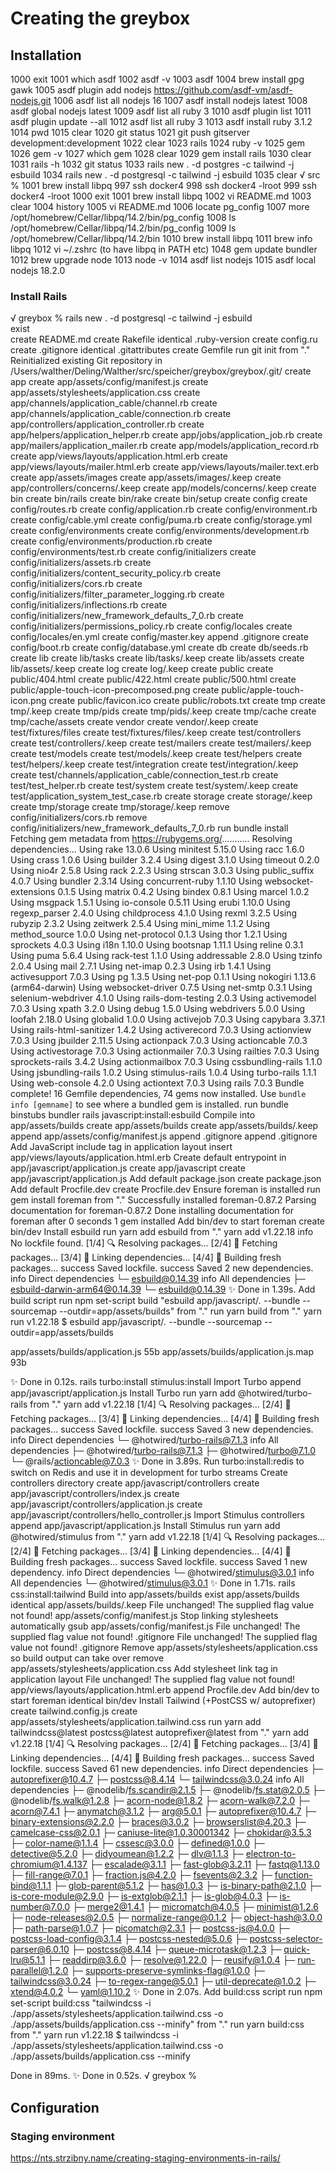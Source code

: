 # Creating the greybox

## Installation

 1000  exit
 1001  which asdf
 1002  asdf -v
 1003  asdf
 1004  brew install gpg gawk
 1005  asdf plugin add nodejs https://github.com/asdf-vm/asdf-nodejs.git
 1006  asdf list all nodejs 16
 1007  asdf install nodejs latest
 1008  asdf global nodejs latest
 1009  asdf list all ruby 3
 1010  asdf plugin list
 1011  asdf plugin update --all
 1012  asdf list all ruby 3
 1013  asdf install ruby 3.1.2
 1014  pwd
 1015  clear
 1020  git status
 1021  git push gitserver development:development
 1022  clear
 1023  rails
 1024  ruby -v
 1025  gem
 1026  gem -v
 1027  which gem
 1028  clear
 1029  gem install rails
 1030  clear
 1031  rails -h
 1032  git status
 1033  rails new . -d postgres -c tailwind -j esbuild
 1034  rails new . -d postgresql -c tailwind -j esbuild
 1035  clear
√ src % 
1001  brew install libpq
 997  ssh docker4
  998  ssh docker4 -lroot
  999  ssh docker4 -lroot
 1000  exit
 1001  brew install libpq
 1002  vi README.md
 1003  clear
 1004  history
 1005  vi README.md
 1006  locate pg_config
 1007  more /opt/homebrew/Cellar/libpq/14.2/bin/pg_config
 1008  ls /opt/homebrew/Cellar/libpq/14.2/bin/pg_config
 1009  ls /opt/homebrew/Cellar/libpq/14.2/bin
 1010  brew install libpq
 1011  brew info libpq
 1012  vi ~/.zshrc (to have libpq in PATH etc)
1048  gem update bundler
1012  brew upgrade node
 1013  node -v
 1014  asdf list nodejs
 1015  asdf local nodejs 18.2.0


### Install Rails 

√ greybox % rails new . -d postgresql -c tailwind -j esbuild                                       
       exist  
      create  README.md
      create  Rakefile
   identical  .ruby-version
      create  config.ru
      create  .gitignore
   identical  .gitattributes
      create  Gemfile
         run  git init from "."
Reinitialized existing Git repository in /Users/walther/Deling/Walther/src/speicher/greybox/greybox/.git/
      create  app
      create  app/assets/config/manifest.js
      create  app/assets/stylesheets/application.css
      create  app/channels/application_cable/channel.rb
      create  app/channels/application_cable/connection.rb
      create  app/controllers/application_controller.rb
      create  app/helpers/application_helper.rb
      create  app/jobs/application_job.rb
      create  app/mailers/application_mailer.rb
      create  app/models/application_record.rb
      create  app/views/layouts/application.html.erb
      create  app/views/layouts/mailer.html.erb
      create  app/views/layouts/mailer.text.erb
      create  app/assets/images
      create  app/assets/images/.keep
      create  app/controllers/concerns/.keep
      create  app/models/concerns/.keep
      create  bin
      create  bin/rails
      create  bin/rake
      create  bin/setup
      create  config
      create  config/routes.rb
      create  config/application.rb
      create  config/environment.rb
      create  config/cable.yml
      create  config/puma.rb
      create  config/storage.yml
      create  config/environments
      create  config/environments/development.rb
      create  config/environments/production.rb
      create  config/environments/test.rb
      create  config/initializers
      create  config/initializers/assets.rb
      create  config/initializers/content_security_policy.rb
      create  config/initializers/cors.rb
      create  config/initializers/filter_parameter_logging.rb
      create  config/initializers/inflections.rb
      create  config/initializers/new_framework_defaults_7_0.rb
      create  config/initializers/permissions_policy.rb
      create  config/locales
      create  config/locales/en.yml
      create  config/master.key
      append  .gitignore
      create  config/boot.rb
      create  config/database.yml
      create  db
      create  db/seeds.rb
      create  lib
      create  lib/tasks
      create  lib/tasks/.keep
      create  lib/assets
      create  lib/assets/.keep
      create  log
      create  log/.keep
      create  public
      create  public/404.html
      create  public/422.html
      create  public/500.html
      create  public/apple-touch-icon-precomposed.png
      create  public/apple-touch-icon.png
      create  public/favicon.ico
      create  public/robots.txt
      create  tmp
      create  tmp/.keep
      create  tmp/pids
      create  tmp/pids/.keep
      create  tmp/cache
      create  tmp/cache/assets
      create  vendor
      create  vendor/.keep
      create  test/fixtures/files
      create  test/fixtures/files/.keep
      create  test/controllers
      create  test/controllers/.keep
      create  test/mailers
      create  test/mailers/.keep
      create  test/models
      create  test/models/.keep
      create  test/helpers
      create  test/helpers/.keep
      create  test/integration
      create  test/integration/.keep
      create  test/channels/application_cable/connection_test.rb
      create  test/test_helper.rb
      create  test/system
      create  test/system/.keep
      create  test/application_system_test_case.rb
      create  storage
      create  storage/.keep
      create  tmp/storage
      create  tmp/storage/.keep
      remove  config/initializers/cors.rb
      remove  config/initializers/new_framework_defaults_7_0.rb
         run  bundle install
Fetching gem metadata from https://rubygems.org/...........
Resolving dependencies...
Using rake 13.0.6
Using minitest 5.15.0
Using racc 1.6.0
Using crass 1.0.6
Using builder 3.2.4
Using digest 3.1.0
Using timeout 0.2.0
Using nio4r 2.5.8
Using rack 2.2.3
Using strscan 3.0.3
Using public_suffix 4.0.7
Using bundler 2.3.14
Using concurrent-ruby 1.1.10
Using websocket-extensions 0.1.5
Using matrix 0.4.2
Using bindex 0.8.1
Using marcel 1.0.2
Using msgpack 1.5.1
Using io-console 0.5.11
Using erubi 1.10.0
Using regexp_parser 2.4.0
Using childprocess 4.1.0
Using rexml 3.2.5
Using rubyzip 2.3.2
Using zeitwerk 2.5.4
Using mini_mime 1.1.2
Using method_source 1.0.0
Using net-protocol 0.1.3
Using thor 1.2.1
Using sprockets 4.0.3
Using i18n 1.10.0
Using bootsnap 1.11.1
Using reline 0.3.1
Using puma 5.6.4
Using rack-test 1.1.0
Using addressable 2.8.0
Using tzinfo 2.0.4
Using mail 2.7.1
Using net-imap 0.2.3
Using irb 1.4.1
Using activesupport 7.0.3
Using pg 1.3.5
Using net-pop 0.1.1
Using nokogiri 1.13.6 (arm64-darwin)
Using websocket-driver 0.7.5
Using net-smtp 0.3.1
Using selenium-webdriver 4.1.0
Using rails-dom-testing 2.0.3
Using activemodel 7.0.3
Using xpath 3.2.0
Using debug 1.5.0
Using webdrivers 5.0.0
Using loofah 2.18.0
Using globalid 1.0.0
Using activejob 7.0.3
Using capybara 3.37.1
Using rails-html-sanitizer 1.4.2
Using activerecord 7.0.3
Using actionview 7.0.3
Using jbuilder 2.11.5
Using actionpack 7.0.3
Using actioncable 7.0.3
Using activestorage 7.0.3
Using actionmailer 7.0.3
Using railties 7.0.3
Using sprockets-rails 3.4.2
Using actionmailbox 7.0.3
Using cssbundling-rails 1.1.0
Using jsbundling-rails 1.0.2
Using stimulus-rails 1.0.4
Using turbo-rails 1.1.1
Using web-console 4.2.0
Using actiontext 7.0.3
Using rails 7.0.3
Bundle complete! 16 Gemfile dependencies, 74 gems now installed.
Use `bundle info [gemname]` to see where a bundled gem is installed.
         run  bundle binstubs bundler
       rails  javascript:install:esbuild
Compile into app/assets/builds
      create  app/assets/builds
      create  app/assets/builds/.keep
      append  app/assets/config/manifest.js
      append  .gitignore
      append  .gitignore
Add JavaScript include tag in application layout
      insert  app/views/layouts/application.html.erb
Create default entrypoint in app/javascript/application.js
      create  app/javascript
      create  app/javascript/application.js
Add default package.json
      create  package.json
Add default Procfile.dev
      create  Procfile.dev
Ensure foreman is installed
         run  gem install foreman from "."
Successfully installed foreman-0.87.2
Parsing documentation for foreman-0.87.2
Done installing documentation for foreman after 0 seconds
1 gem installed
Add bin/dev to start foreman
      create  bin/dev
Install esbuild
         run  yarn add esbuild from "."
yarn add v1.22.18
info No lockfile found.
[1/4] 🔍  Resolving packages...
[2/4] 🚚  Fetching packages...
[3/4] 🔗  Linking dependencies...
[4/4] 🔨  Building fresh packages...
success Saved lockfile.
success Saved 2 new dependencies.
info Direct dependencies
└─ esbuild@0.14.39
info All dependencies
├─ esbuild-darwin-arm64@0.14.39
└─ esbuild@0.14.39
✨  Done in 1.39s.
Add build script
         run  npm set-script build "esbuild app/javascript/*.* --bundle --sourcemap --outdir=app/assets/builds" from "."
         run  yarn build from "."
yarn run v1.22.18
$ esbuild app/javascript/*.* --bundle --sourcemap --outdir=app/assets/builds

  app/assets/builds/application.js      55b 
  app/assets/builds/application.js.map  93b 

✨  Done in 0.12s.
       rails  turbo:install stimulus:install
Import Turbo
      append  app/javascript/application.js
Install Turbo
         run  yarn add @hotwired/turbo-rails from "."
yarn add v1.22.18
[1/4] 🔍  Resolving packages...
[2/4] 🚚  Fetching packages...
[3/4] 🔗  Linking dependencies...
[4/4] 🔨  Building fresh packages...
success Saved lockfile.
success Saved 3 new dependencies.
info Direct dependencies
└─ @hotwired/turbo-rails@7.1.3
info All dependencies
├─ @hotwired/turbo-rails@7.1.3
├─ @hotwired/turbo@7.1.0
└─ @rails/actioncable@7.0.3
✨  Done in 3.89s.
Run turbo:install:redis to switch on Redis and use it in development for turbo streams
Create controllers directory
      create  app/javascript/controllers
      create  app/javascript/controllers/index.js
      create  app/javascript/controllers/application.js
      create  app/javascript/controllers/hello_controller.js
Import Stimulus controllers
      append  app/javascript/application.js
Install Stimulus
         run  yarn add @hotwired/stimulus from "."
yarn add v1.22.18
[1/4] 🔍  Resolving packages...
[2/4] 🚚  Fetching packages...
[3/4] 🔗  Linking dependencies...
[4/4] 🔨  Building fresh packages...
success Saved lockfile.
success Saved 1 new dependency.
info Direct dependencies
└─ @hotwired/stimulus@3.0.1
info All dependencies
└─ @hotwired/stimulus@3.0.1
✨  Done in 1.71s.
       rails  css:install:tailwind
Build into app/assets/builds
       exist  app/assets/builds
   identical  app/assets/builds/.keep
File unchanged! The supplied flag value not found!  app/assets/config/manifest.js
Stop linking stylesheets automatically
        gsub  app/assets/config/manifest.js
File unchanged! The supplied flag value not found!  .gitignore
File unchanged! The supplied flag value not found!  .gitignore
Remove app/assets/stylesheets/application.css so build output can take over
      remove  app/assets/stylesheets/application.css
Add stylesheet link tag in application layout
File unchanged! The supplied flag value not found!  app/views/layouts/application.html.erb
      append  Procfile.dev
Add bin/dev to start foreman
   identical  bin/dev
Install Tailwind (+PostCSS w/ autoprefixer)
      create  tailwind.config.js
      create  app/assets/stylesheets/application.tailwind.css
         run  yarn add tailwindcss@latest postcss@latest autoprefixer@latest from "."
yarn add v1.22.18
[1/4] 🔍  Resolving packages...
[2/4] 🚚  Fetching packages...
[3/4] 🔗  Linking dependencies...
[4/4] 🔨  Building fresh packages...
success Saved lockfile.
success Saved 61 new dependencies.
info Direct dependencies
├─ autoprefixer@10.4.7
├─ postcss@8.4.14
└─ tailwindcss@3.0.24
info All dependencies
├─ @nodelib/fs.scandir@2.1.5
├─ @nodelib/fs.stat@2.0.5
├─ @nodelib/fs.walk@1.2.8
├─ acorn-node@1.8.2
├─ acorn-walk@7.2.0
├─ acorn@7.4.1
├─ anymatch@3.1.2
├─ arg@5.0.1
├─ autoprefixer@10.4.7
├─ binary-extensions@2.2.0
├─ braces@3.0.2
├─ browserslist@4.20.3
├─ camelcase-css@2.0.1
├─ caniuse-lite@1.0.30001342
├─ chokidar@3.5.3
├─ color-name@1.1.4
├─ cssesc@3.0.0
├─ defined@1.0.0
├─ detective@5.2.0
├─ didyoumean@1.2.2
├─ dlv@1.1.3
├─ electron-to-chromium@1.4.137
├─ escalade@3.1.1
├─ fast-glob@3.2.11
├─ fastq@1.13.0
├─ fill-range@7.0.1
├─ fraction.js@4.2.0
├─ fsevents@2.3.2
├─ function-bind@1.1.1
├─ glob-parent@5.1.2
├─ has@1.0.3
├─ is-binary-path@2.1.0
├─ is-core-module@2.9.0
├─ is-extglob@2.1.1
├─ is-glob@4.0.3
├─ is-number@7.0.0
├─ merge2@1.4.1
├─ micromatch@4.0.5
├─ minimist@1.2.6
├─ node-releases@2.0.5
├─ normalize-range@0.1.2
├─ object-hash@3.0.0
├─ path-parse@1.0.7
├─ picomatch@2.3.1
├─ postcss-js@4.0.0
├─ postcss-load-config@3.1.4
├─ postcss-nested@5.0.6
├─ postcss-selector-parser@6.0.10
├─ postcss@8.4.14
├─ queue-microtask@1.2.3
├─ quick-lru@5.1.1
├─ readdirp@3.6.0
├─ resolve@1.22.0
├─ reusify@1.0.4
├─ run-parallel@1.2.0
├─ supports-preserve-symlinks-flag@1.0.0
├─ tailwindcss@3.0.24
├─ to-regex-range@5.0.1
├─ util-deprecate@1.0.2
├─ xtend@4.0.2
└─ yaml@1.10.2
✨  Done in 2.07s.
Add build:css script
         run  npm set-script build:css "tailwindcss -i ./app/assets/stylesheets/application.tailwind.css -o ./app/assets/builds/application.css --minify" from "."
         run  yarn build:css from "."
yarn run v1.22.18
$ tailwindcss -i ./app/assets/stylesheets/application.tailwind.css -o ./app/assets/builds/application.css --minify

Done in 89ms.
✨  Done in 0.52s.
√ greybox % 



## Configuration

### Staging environment

https://nts.strzibny.name/creating-staging-environments-in-rails/ 



